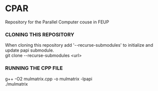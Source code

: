 # CPAR
Repository for the Parallel Computer couse in FEUP

### CLONING THIS REPOSITORY
When cloning this repository add '--recurse-submodules' to initialize and update papi submodule.<br>
git clone --recurse-submodules \<url\>

### RUNNING THE CPP FILE
g++ -O2 mulmatrix.cpp -o mulmatrix -lpapi<br>
./mulmatrix
